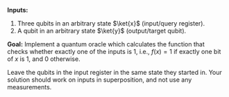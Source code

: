 **Inputs:**

1. Three qubits in an arbitrary state $\ket{x}$ (input/query register).
2. A qubit in an arbitrary state $\ket{y}$ (output/target qubit).

**Goal:**
Implement a quantum oracle which calculates the function that checks whether exactly one of the inputs is $1$, i.e., $f(x) = 1$ if exactly one bit of $x$ is $1$, and $0$ otherwise.
    
Leave the qubits in the input register in the same state they started in.
Your solution should work on inputs in superposition, and not use any measurements.